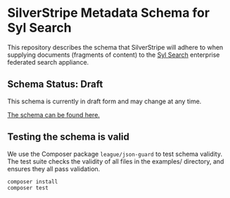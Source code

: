 # SilverStripe Metadata Schema for Syl Search

This repository describes the schema that SilverStripe will adhere to when supplying documents (fragments of content) to 
the [Syl Search](http://www.sylresearch.co.nz/) enterprise federated search appliance.

## Schema Status: Draft

This schema is currently in draft form and may change at any time.

[The schema can be found here.](schema.json)

## Testing the schema is valid

We use the Composer package `league/json-guard` to test schema validity. The test suite checks the validity of all files
in the examples/ directory, and ensures they all pass validation.

```
composer install
composer test
```